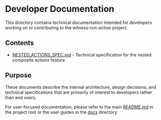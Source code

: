# Developer Documentation

This directory contains technical documentation intended for developers working on or contributing to the witness-run-action project.

## Contents

- [NESTED_ACTIONS_SPEC.md](NESTED_ACTIONS_SPEC.md) - Technical specification for the nested composite actions feature

## Purpose

These documents describe the internal architecture, design decisions, and technical specifications that are primarily of interest to developers rather than end users.

For user-focused documentation, please refer to the main [README.md](../../README.md) in the project root or the user guides in the [docs](../) directory.